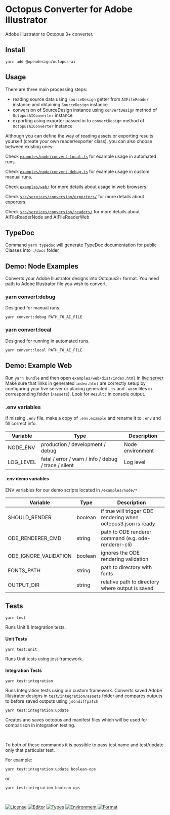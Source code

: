 # Octopus Converter for Adobe Illustrator

Adobe Illustrator to Octopus 3+ converter.

## Install

```
yarn add @opendesign/octopus-ai
```

## Usage

There are three main processing steps:

- reading source data using `sourceDesign` getter from `AIFileReader` instance and obtaining `SourceDesign` instance
- conversion of SourceDesign instance using `convertDesign` method of `OctopusAIConverter` instance
- exporting using exporter passed in to `convertDesign` method of `OctopusAIConverter` instance

Although you can define the way of reading assets or exporting results yourself (create your own reader/exporter class), you can also choose between existing ones:

Check [`examples/node/convert-local.ts`](./examples/node/convert-local.ts) for example usage in automated runs.

Check [`examples/node/convert-debug.ts`](./examples/node/convert-debug.ts) for example usage in custom manual runs.

Check [`examples/web/`](./examples/web/) for more details about usage in web browsers.

Check [`src/services/conversion/exporters/`](./src/services/conversion/exporters/index.ts) for more details about exporters.

Check [`src/services/conversion/readers/`](./src/services/conversion/readers) for more details about AIFileReaderNode and AIFileReaderWeb

## TypeDoc

Command `yarn typedoc` will generate TypeDoc documentation for public Classes into `./docs` folder

## Demo: Node Examples

Converts your Adobe Illustrator designs into Octopus3+ format.
You need path to Adobe Illustrator file you wish to convert.

### yarn convert:debug

Designed for manual runs.

```
yarn convert:debug PATH_TO_AI_FILE
```

### yarn convert:local

Designed for running in automated runs.

```
yarn convert:local PATH_TO_AI_FILE
```

## Demo: Example Web

Run `yarn bundle` and then open `examples/web/dist/index.html` in [live server](https://marketplace.visualstudio.com/items?itemName=ritwickdey.LiveServer)
Make sure that links in generated `index.html` are correctly setup by configuring your live server or placing generated `.js`  and `.wasm` files in corresponding folder (`/assets`).
Look for `Result:` in console output.
### .env variables

If missing `.env` file, make a copy of `.env.example` and rename it to `.env` and fill correct info.

| Variable  | Type                                                 | Description      |
| --------- | ---------------------------------------------------- | ---------------- |
| NODE_ENV  | production / development / debug                     | Node environment |
| LOG_LEVEL | fatal / error / warn / info / debug / trace / silent | Log level        |

#### .env demo variables

ENV variables for our demo scripts located in `/examples/node/*`

| Variable              | Type    | Description                                                    |
| --------------------- | ------- | -------------------------------------------------------------- |
| SHOULD_RENDER         | boolean | if true will trigger ODE rendering when octopus3.json is ready |
| ODE_RENDERER_CMD      | string  | path to ODE renderer command (e.g. ode-renderer-cli)           |
| ODE_IGNORE_VALIDATION | boolean | ignores the ODE rendering validation                           |
| FONTS_PATH            | string  | path to directory with fonts                                   |
| OUTPUT_DIR            | string  | relative path to directory where output is saved               |

## Tests

```
yarn test
```

Runs Unit & Integration tests.

#### Unit Tests

```
yarn test:unit
```

Runs Unit tests using jest framework.

#### Integration Tests

```
yarn test:integration
```

Runs Integration tests using our custom framework.
Converts saved Adobe Illustrator designs in
[`test/integration/assets`](./test/integration/assets) folder and compares outputs to before saved outputs using `jsondiffpatch`

```
yarn test:integration:update
```

Creates and saves octopus and manifest files which will be used for comparison in integration testing.

&nbsp;

To both of these commands it is possible to pass test name and test/update only that particular test.

For example:

```
yarn test:integration:update boolean-ops
```

or

```
yarn test:integration boolean-ops
```

&nbsp;

[![License](https://img.shields.io/badge/license-Apache%202.0-green)](https://www.apache.org/licenses/LICENSE-2.0)
[![Editor](https://img.shields.io/badge/editor-Adobe%20Illustrator-orange)](https://www.adobe.com/products/illustrator.html)
[![Types](https://img.shields.io/badge/types-Typescript-blue)](https://www.typescriptlang.org/docs/)
[![Environment](https://img.shields.io/badge/environment-Node.js-brightgreen)](https://nodejs.org/en/)
[![Format](https://img.shields.io/badge/format-Octopus%203%2B-blue)](https://octopus-schema.avocode.com/)

